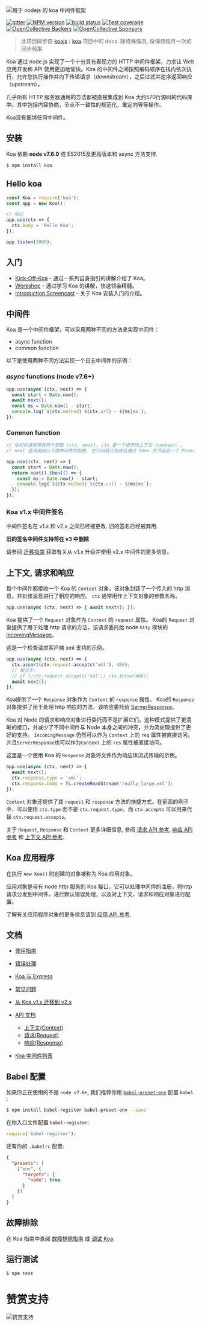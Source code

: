 <img src="logo.png" alt="用于 nodejs 的 koa 中间件框架"/>

  [![gitter][gitter-image]][gitter-url]
  [![NPM version][npm-image]][npm-url]
  [![build status][travis-image]][travis-url]
  [![Test coverage][coveralls-image]][coveralls-url]
  [![OpenCollective Backers][backers-image]](#backers)
  [![OpenCollective Sponsors][sponsors-image]](#sponsors)
  
> 此项目同步自 [koajs](https://github.com/koajs) / [koa](https://github.com/koajs/koa) 项目中的  docs. 除特殊情况, 将保持每月一次的同步频率.

Koa 通过 node.js 实现了一个十分具有表现力的 HTTP 中间件框架，力求让 Web 应用开发和 API 使用更加地愉快。Koa 的中间件之间按照编码顺序在栈内依次执行，允许您执行操作并向下传递请求（downstream），之后过滤并逆序返回响应（upstream）。

几乎所有 HTTP 服务器通用的方法都被直接集成到 Koa 大约570行源码的代码库中。其中包括内容协商，节点不一致性的规范化，重定向等等操作。

Koa没有捆绑任何中间件。

## 安装

Koa 依赖 __node v7.6.0__ 或 ES2015及更高版本和 async 方法支持.

```
$ npm install koa
```

## Hello koa

```js
const Koa = require('koa');
const app = new Koa();

// 响应
app.use(ctx => {
  ctx.body = 'Hello Koa';
});

app.listen(3000);
```

## 入门

 - [Kick-Off-Koa](https://github.com/koajs/kick-off-koa) - 通过一系列自身指引的讲解介绍了 Koa。
 - [Workshop](https://github.com/koajs/workshop) - 通过学习 Koa 的讲解，快速领会精髓。
 - [Introduction Screencast](http://knowthen.com/episode-3-koajs-quickstart-guide/) - 关于 Koa 安装入门的介绍。


## 中间件

Koa 是一个中间件框架，可以采用两种不同的方法来实现中间件：

  * async function
  * common function

以下是使用两种不同方法实现一个日志中间件的示例：

### ___async___ functions (node v7.6+)

```js
app.use(async (ctx, next) => {
  const start = Date.now();
  await next();
  const ms = Date.now() - start;
  console.log(`${ctx.method} ${ctx.url} - ${ms}ms`);
});
```

### Common function

```js
// 中间件通常带有两个参数 (ctx, next), ctx 是一个请求的上下文（context）,
// next 是调用执行下游中间件的函数. 在代码执行完成后通过 then 方法返回一个 Promise.

app.use((ctx, next) => {
  const start = Date.now();
  return next().then(() => {
    const ms = Date.now() - start;
    console.log(`${ctx.method} ${ctx.url} - ${ms}ms`);
  });
});
```

### Koa v1.x 中间件签名

中间件签名在 v1.x 和 v2.x 之间已经被更改. 旧的签名已经被弃用.

**旧的签名中间件支持将在 v3 中删除**

请参阅 [迁移指南](migration.md) 获取有关从 v1.x 升级并使用 v2.x 中间件的更多信息。

## 上下文, 请求和响应

每个中间件都接收一个 Koa 的 `Context` 对象，该对象封装了一个传入的 http 消息，并对该消息进行了相应的响应。 `ctx` 通常用作上下文对象的参数名称。

```js
app.use(async (ctx, next) => { await next(); });
```

Koa 提供了一个 `Request` 对象作为 `Context` 的 `request` 属性。
Koa的 `Request` 对象提供了用于处理 http 请求的方法，该请求委托给 node `http` 模块的[IncomingMessage](https://nodejs.org/api/http.html#http_class_http_incomingmessage)。

这是一个检查请求客户端 xml 支持的示例。

```js
app.use(async (ctx, next) => {
  ctx.assert(ctx.request.accepts('xml'), 406);
  // 相当于:
  // if (!ctx.request.accepts('xml')) ctx.throw(406);
  await next();
});
```

Koa提供了一个 `Response` 对象作为 `Context` 的 `response` 属性。
Koa的 `Response` 对象提供了用于处理 http 响应的方法，该响应委托给 [ServerResponse](https://nodejs.org/api/http.html#http_class_http_serverresponse)。

Koa 对 Node 的请求和响应对象进行委托而不是扩展它们。这种模式提供了更清晰的接口，并减少了不同中间件与 Node 本身之间的冲突，并为流处理提供了更好的支持。
`IncomingMessage` 仍然可以作为 `Context` 上的 `req` 属性被直接访问，并且`ServerResponse`也可以作为`Context` 上的 `res` 属性被直接访问。

这里是一个使用 Koa 的 `Response` 对象将文件作为响应体流式传输的示例。

```js
app.use(async (ctx, next) => {
  await next();
  ctx.response.type = 'xml';
  ctx.response.body = fs.createReadStream('really_large.xml');
});
```

`Context` 对象还提供了其 `request` 和 `response` 方法的快捷方式。在前面的例子中，可以使用 `ctx.type` 而不是 `ctx.request.type`，而 `ctx.accepts` 可以用来代替 `ctx.request.accepts`。

关于 `Request`, `Response` 和 `Context` 更多详细信息, 参阅 [请求 API 参考](api/request.md),
[响应 API 参考](api/response.md) 和 [上下文 API 参考](api/context.md).

## Koa 应用程序

在执行 `new Koa()` 时创建的对象被称为 Koa 应用对象。

应用对象是带有 node http 服务的 Koa 接口，它可以处理中间件的注册，将http请求分发到中间件，进行默认错误处理，以及对上下文，请求和响应对象进行配置。

了解有关应用程序对象的更多信息请到 [应用 API 参考](api/index.md).

## 文档

 - [使用指南](guide.md)
 - [错误处理](error-handling.md)
 - [Koa 与 Express](koa-vs-express.md)
 - [常见问题](faq.md)
 - [从 Koa v1.x 迁移到 v2.x](migration.md)

 - [API 文档](api/index.md)
   - [上下文(Context)](api/context.md)
   - [请求(Request)](api/request.md)
   - [响应(Response)](api/response.md)

 - [Koa 中间件列表](https://github.com/koajs/koa/wiki)

## Babel 配置

如果你正在使用的不是 `node v7.6+`, 我们推荐你用 [`babel-preset-env`](https://github.com/babel/babel-preset-env) 配置 `babel` :

```bash
$ npm install babel-register babel-preset-env --save
```

在你入口文件配置 `babel-register`:

```js
require('babel-register');
```

还有你的 `.babelrc` 配置:

```json
{
  "presets": [
    ["env", {
      "targets": {
        "node": true
      }
    }]
  ]
}
```

## 故障排除

在 Koa 指南中查阅 [故障排除指南](troubleshooting.md) 或 [调试 Koa](guide.md#debugging-koa).

## 运行测试

```
$ npm test
```

# 赞赏支持
![赞赏支持](https://raw.githubusercontent.com/demopark/electron-api-demos-Zh_CN/master/assets/img/td.png)

[npm-image]: https://img.shields.io/npm/v/koa.svg?style=flat-square
[npm-url]: https://www.npmjs.com/package/koa
[travis-image]: https://img.shields.io/travis/koajs/koa/master.svg?style=flat-square
[travis-url]: https://travis-ci.org/koajs/koa
[coveralls-image]: https://img.shields.io/codecov/c/github/koajs/koa.svg?style=flat-square
[coveralls-url]: https://codecov.io/github/koajs/koa?branch=master
[backers-image]: https://opencollective.com/koajs/backers/badge.svg?style=flat-square
[sponsors-image]: https://opencollective.com/koajs/sponsors/badge.svg?style=flat-square
[gitter-image]: https://img.shields.io/gitter/room/koajs/koa.svg?style=flat-square
[gitter-url]: https://gitter.im/koajs/koa?utm_source=badge&utm_medium=badge&utm_campaign=pr-badge&utm_content=badge
[#koajs]: https://webchat.freenode.net/?channels=#koajs
